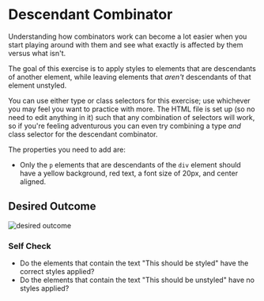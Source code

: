 # Descendant Combinator
Understanding how combinators work can become a lot easier when you start
playing around with them and see what exactly is affected by them versus what
isn't.

The goal of this exercise is to apply styles to elements that are descendants of
another element, while leaving elements that *aren't* descendants of that
element unstyled.

You can use either type or class selectors for this exercise; use whichever you
may feel you want to practice with more. The HTML file is set up (so no need to
edit anything in it) such that any combination of selectors will work, so if
you're feeling adventurous you can even try combining a type *and* class
selector for the descendant combinator.

The properties you need to add are:

* Only the `p` elements that are descendants of the `div` element should have a
yellow background, red text, a font size of 20px, and center aligned.

## Desired Outcome
![desired outcome](./desired-outcome.png)


### Self Check
- Do the elements that contain the text "This should be styled" have the correct
styles applied?
- Do the elements that contain the text "This should be unstyled" have no styles
applied?
